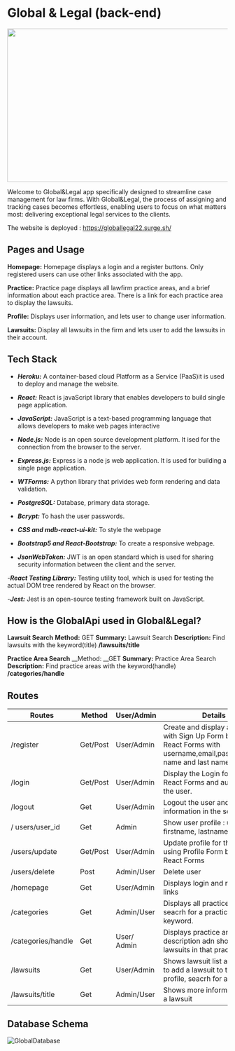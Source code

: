 
# Global & Legal (back-end)
<p align = "center">
<img src = "https://azbigmedia.com/wp-content/uploads/2021/01/legal-industry-trends-technology.jpg" width="550" height="350"/>
</p>

Welcome to Global&Legal app specifically designed to streamline case management for law firms. With Global&Legal, the process of assigning and tracking cases becomes effortless, enabling users to focus on what matters most: delivering exceptional legal services to the clients.

The website is deployed : https://globallegal22.surge.sh/

## Pages and Usage
**Homepage:** Homepage displays a login and a register buttons. Only registered users can use other links associated with the app.

**Practice:** Practice page displays all lawfirm practice areas, and a brief information about each practice area. There is a link for each practice area to display the lawsuits. 

**Profile:** Displays user information, and lets user to change user information.

**Lawsuits:** Display all lawsuits in the firm and lets user to add the lawsuits in their account.

## Tech Stack
- ***Heroku:*** A container-based cloud Platform as a Service (PaaS)it is used to deploy and manage the website.

- ***React:*** React is javaScript library that enables developers to build single page application.

- ***JavaScript:*** JavaScript is a text-based programming language that allows developers to make web pages interactive

- ***Node.js:*** Node is an open source development platform. It ised for the connection from the browser to the server.

- ***Express.js:*** Express is a node js web application. It is used for building a single page application.

- ***WTForms:*** A python library that privides web form rendering and data validation.

- ***PostgreSQL:*** Database, primary data storage.

- ***Bcrypt:*** To hash the user passwords. 

- ***CSS and mdb-react-ui-kit:*** To style the webpage

- ***Bootstrap5 and React-Bootstrap:*** To create a responsive webpage.

- ***JsonWebToken:*** JWT is an open standard which is used for sharing security information between the client and the server.

-***React Testing Library:*** Testing utility tool, which is used for testing the actual DOM tree rendered by React on the browser.

-***Jest:*** Jest is an open-source testing framework built on JavaScript.


## How is the GlobalApi used in Global&Legal?
**Lawsuit Search**
__Method:__ GET
__Summary:__ Lawsuit Search
__Description:__ Find lawsuits with the keyword(title)
__/lawsuits/title__

**Practice Area Search**
__Method: __GET
__Summary:__ Practice Area Search
__Description:__ Find practice areas with the keyword(handle)
__/categories/handle__

                     
##  Routes 
|     Routes     |  Method  |  User/Admin  |          Details             |
|----------------|----------|------------------|------------------------------|
|    /register     |Get/Post |      User/Admin        | Create and display a new user with Sign Up Form built by React Forms with username,email,password,first name and last name.|
|    /login      | Get/Post |      User/Admin       | Display the Login form built by React Forms and authenticate the user.|
|    /logout     | Get      | User/Admin     | Logout the user and clear any information in the session|
|/ users/user_id| Get     | Admin     |Show user profile : username, firstname, lastname, email|
|/users/update   |Get/Post  |User/Admin |Update profile for the user by using Profile Form built in React Forms|
|/users/delete|   Post    |Admin/User|Delete user|
|/homepage    |Get   |User/Admin     |Displays login and register links|
|/categories    |Get  |Admin/User |Displays all practice areas and seacrh for a practice area by keyword.|
|/categories/handle |Get| User/ Admin | Displays practice area description adn shows the lawsuits in that practice area.|
|/lawsuits |Get|User/Admin |Shows lawsuit list and let user to add a lawsuit to their profile, seacrh for a lawsuit|
|/lawsuits/title| Get| Admin/User |Shows more information about a lawsuit|


## Database Schema

![GlobalDatabase](https://user-images.githubusercontent.com/88174651/188004693-d007d1c3-7a8d-4834-907e-7b142c90b57e.png)




